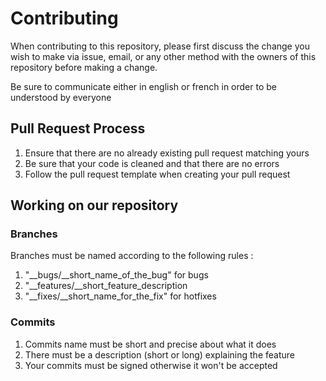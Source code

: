 # Contributing

When contributing to this repository, please first discuss the change you wish to make via issue,
email, or any other method with the owners of this repository before making a change.

Be sure to communicate either in english or french in order to be understood by everyone

## Pull Request Process

1. Ensure that there are no already existing pull request matching yours
2. Be sure that your code is cleaned and that there are no errors
3. Follow the pull request template when creating your pull request

## Working on our repository

### Branches

Branches must be named according to the following rules :

1. "__bugs/__short_name_of_the_bug" for bugs
2. "__features/__short_feature_description
3. "__fixes/__short_name_for_the_fix" for hotfixes

### Commits

1. Commits name must be short and precise about what it does
2. There must be a description (short or long) explaining the feature
3. Your commits must be signed otherwise it won't be accepted

